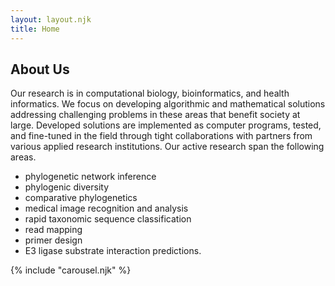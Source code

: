 ```yaml
---
layout: layout.njk
title: Home
---
```

## About Us
Our research is in computational biology, bioinformatics, and health informatics. We focus on developing algorithmic and mathematical solutions addressing challenging problems in these areas that benefit society at large. Developed solutions are implemented as computer programs, tested, and fine-tuned in the field through tight collaborations with partners from various applied research institutions. Our active research span the following areas.
* phylogenetic network inference
* phylogenic diversity
* comparative phylogenetics
* medical image recognition and analysis
* rapid taxonomic sequence classification 
* read mapping
* primer design
* E3 ligase substrate interaction predictions.  

<!-- do not edit -->
{% include "carousel.njk" %}
<!-- do not edit -->
